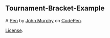 Tournament-Bracket-Example
--------------------------


A [Pen](https://codepen.io/bklynhawk/pen/JmqjOW) by [John Murphy](https://codepen.io/bklynhawk) on [CodePen](https://codepen.io).

[License](https://codepen.io/bklynhawk/pen/JmqjOW/license).